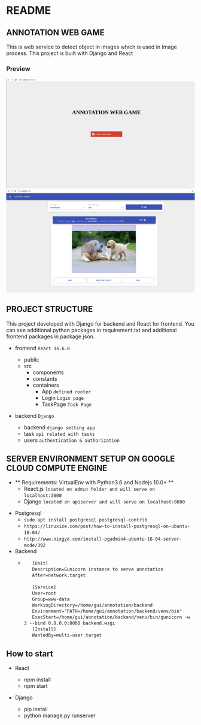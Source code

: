 # README #

## ANNOTATION WEB GAME
This is web service to detect object in images which is used in Image process.
This project is built with Django and React



### Preview
![Relevance feedback image](https://github.com/certainty15750/Django-React/blob/master/Screenshots/IMG1.png)
![Relevance feedback image](https://github.com/certainty15750/Django-React/blob/master/Screenshots/IMG2.png)


## PROJECT STRUCTURE

This project developed with Django for backend and React for frontend.
You can see additional python packages in requirement.txt and additional frontend packages in package.json.

+ frontend `React 16.6.0`
    + public
    + src
        + components
        + constants
        + containers
            + App           `defined rooter`
            + Login         `Login page`
            + TaskPage      `Task Page`

+ backend `Django`
    + backend       `django setting app`
    + task          `api related with tasks`
    + users         `authentication & authorization`

## SERVER ENVIRONMENT SETUP ON GOOGLE CLOUD COMPUTE ENGINE
* ** Requirements: VirtualEnv with Python3.6 and Nodejs 10.0+ **
    + React.js `located on admin folder and will serve on localhost:3000`
    + Django `located on apiserver and will serve on localhost:8080`
+ Postgresql
    + `sudo apt install postgresql postgresql-contrib`
    + `https://linuxize.com/post/how-to-install-postgresql-on-ubuntu-18-04/`
    + `http://www.nixgyd.com/install-pgadmin4-ubuntu-18-04-server-mode/392`
+ Backend
    +    ```
            [Unit]
            Description=Gunicorn instance to serve annotation
            After=network.target
            
            [Service]
            User=root
            Group=www-data
            WorkingDirectory=/home/gui/annotation/backend
            Environment="PATH=/home/gui/annotation/backend/venv/bin"
            ExecStart=/home/gui/annotation/backend/venv/bin/gunicorn -w 3 --bind 0.0.0.0:8080 backend.wsgi
            [Install]
            WantedBy=multi-user.target
         ```
        
## How to start

+ React
  + npm install
  + npm start
    
+ Django
  + pip install
  + python manage.py runserver
